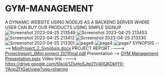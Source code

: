 # GYM-MANAGEMENT
A DYNAMIC WEBSITE USING NODEJS AS A BACKEND SERVER WHERE USER CAN BUY OUR PRODUCTS USING SIMPLE SIGNUP
![Screenshot 2023-04-25 213549](https://user-images.githubusercontent.com/77520689/234343741-3757ed5b-7354-495c-931b-b7edff5969f8.png)
![Screenshot 2023-04-25 213453](https://user-images.githubusercontent.com/77520689/234343758-71ffe0ca-d759-49c3-a12b-e52d756a530e.png)
![Screenshot 2023-04-25 213412](https://user-images.githubusercontent.com/77520689/234343762-006f8297-3aa2-497b-b800-a7f9debc8819.png)
![Screenshot 2023-04-25 213330](https://user-images.githubusercontent.com/77520689/234343765-44bd7859-0549-47f0-a2a0-1a02cc3ed86f.png)
![Screenshot 2023-04-25 213301](https://user-images.githubusercontent.com/77520689/234343769-add7e7d8-7667-443e-b21f-c843f9be9d53.png)
![page8](https://user-images.githubusercontent.com/97621207/234348038-2feaecd1-f387-4c6e-a09c-1dfbc0840779.png)
![page4](https://user-images.githubusercontent.com/97621207/234348108-791d1c75-3323-4d70-9ac7-3e328af95ed5.png)
![page7](https://user-images.githubusercontent.com/97621207/234348189-a3104af4-721d-4b20-b69f-f65620e16bbd.png)
SYNOPSIS ----> [MiniProject_2_Synopsis.docx](https://github.com/Dhruv13g/GYM-MANAGEMENT/files/11325064/MiniProject_2_Synopsis.docx)
PROJECT REPORT ----> [Projectreport_(Mini project 2)[1]final.pdf](https://github.com/Dhruv13g/GYM-MANAGEMENT/files/11325074/Projectreport_.Mini.project.2.1.final.pdf)
Presentation -->  [GYM Management Presentation.pptx](https://github.com/Dhruv13g/GYM-PAYMENT-MANAGEMENT/files/11483513/GYM.Management.Presentation.pptx)
Video link ----> https://drive.google.com/file/d/1ZlyHoSJte21V40QKDkfY0-YAcpZFtGat/view?usp=sharing
